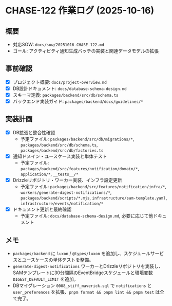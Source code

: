 # CHASE-122 作業ログ (2025-10-16)

## 概要
- 対応SOW: `docs/sow/20251016-CHASE-122.md`
- ゴール: アクティビティ通知生成バッチの実装と関連データモデルの拡張

## 事前確認
- [x] プロジェクト概要: `docs/project-overview.md`
- [x] DB設計ドキュメント: `docs/database-schema-design.md`
- [x] スキーマ定義: `packages/backend/src/db/schema.ts`
- [x] バックエンド実装ガイド: `packages/backend/docs/guidelines/*`

## 実装計画
- [x] DB拡張と整合性確認
  - 予定ファイル: `packages/backend/src/db/migrations/*`, `packages/backend/src/db/schema.ts`, `packages/backend/src/db/factories.ts`
- [x] 通知ドメイン・ユースケース実装と単体テスト
  - 予定ファイル: `packages/backend/src/features/notification/domain/*`, `application/*`, `__tests__/*`
- [x] Drizzleリポジトリ・ワーカー実装、インフラ設定更新
  - 予定ファイル: `packages/backend/src/features/notification/infra/*`, `workers/generate-digest-notifications/*`, `packages/backend/scripts/*.mjs`, `infrastructure/sam-template.yaml`, `infrastructure/events/notification/*`
- [x] ドキュメント更新と最終確認
  - 予定ファイル: `docs/database-schema-design.md`, 必要に応じて他ドキュメント

## メモ
- `packages/backend` に `luxon` / `@types/luxon` を追加し、スケジュールサービスとユースケースの単体テストを整備。
- `generate-digest-notifications` ワーカーとDrizzleリポジトリを実装し、SAMテンプレートに30分間隔のEventBridgeスケジュールと環境変数 `DIGEST_DEFAULT_LIMIT` を追加。
- DBマイグレーション `0008_stiff_maverick.sql` で `notifications` と `user_preferences` を拡張、`pnpm format && pnpm lint && pnpm test` は全て完了。
